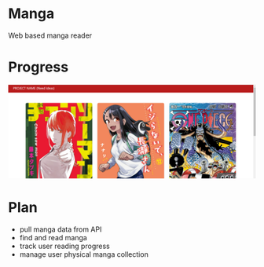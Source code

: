 # Manga
 Web based manga reader
# Progress
<img src="./screenshots/3_17_Progress.png" alt="Progress Pic">

# Plan

<ul>
    <li>pull manga data from API</li>
    <li>find and read manga</li>
    <li>track user reading progress</li>
    <li>manage user physical manga collection</li>
</ul>